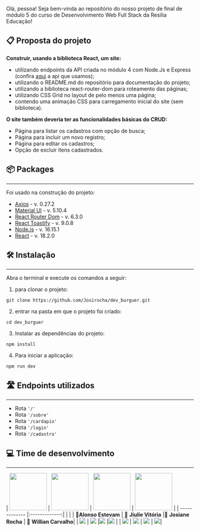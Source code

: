 Olá, pessoa! Seja bem-vinda ao repositório do nosso projeto de final de módulo 5 do curso de Desenvolvimento Web Full Stack da Resilia Educação!

## 📋 Proposta do projeto
**Construir, usando a biblioteca React, um site:**
* utilizando endpoints da API criada no módulo 4 com Node.Js e Express (confira [aqui](https://api-dev-burguer.herokuapp.com/produtos) a api que usamos);
* utilizando o README.md do repositório para documentação do projeto;
* utilizando a biblioteca react-router-dom para roteamento das páginas;
* utilizando CSS Grid no layout de pelo menos uma página;
* contendo uma animação CSS para carregamento inicial do site (sem biblioteca).

**O site também deveria ter as funcionalidades básicas do CRUD:**
* Página para listar os cadastros com opção de busca;
* Página para incluir um novo registro;
* Página para editar os cadastros;
* Opção de excluir itens cadastrados.

## 📦 Packages <a id="packages"></a>
---
 Foi usado na construção do projeto:
 
  - [Axios](https://axios-http.com/) - v. 0.27.2
  - [Material UI](https://mui.com/material-ui/getting-started/overview/) - v. 5.10.4
  - [React Router Dom](https://reactrouter.com/en/main) - v. 6.3.0
  - [React Toastify](https://www.npmjs.com/package/react-toastify) - v. 9.0.8
  - [Node.js](https://nodejs.org/pt-br/) - v. 16.15.1
  - [React](https://reactjs.org/) - v. 18.2.0

 ## 🛠️ Instalação <a id="instalacao"></a>
 ---
Abra o terminal e  execute os comandos a seguir:

1. para clonar o projeto:
```
git clone https://github.com/Josirocha/dev_burguer.git
```
2. entrar na pasta em que o projeto foi criado:
```
cd dev_burguer
```
3. Instalar as dependências do projeto:
```
npm install
```
4. Para iniciar a aplicação:
```
npm run dev
```
## 🛣️ Endpoints utilizados <a id="rotas"></a>
---
* Rota `'/'`
* Rota `'/sobre'`
* Rota `'/cardapio'`
* Rota `'/login'`
* Rota `'/cadastro'`

## 💻 Time de desenvolvimento <a id="time"></a>
---
| <img width="100" src="https://avatars.githubusercontent.com/u/86576674?s=96&v=4">  | <img width="100" src="https://avatars.githubusercontent.com/u/102330429?v=4"> | <img width="100" src="https://avatars.githubusercontent.com/u/102763035?v=4"> | <img width="100" src="https://avatars.githubusercontent.com/u/101817310?v=4"> |
| ------------- |:-------------:| | |
| 🌮**Alonso Estevam**      | 🍟 **Jiulie Vitória**     |🥪 **Josiane Rocha** | 🍔 **Willian Carvalho**|
| <a href="https://github.com/alonso-estevam" target="_blank" rel="noreferrer"><img src="https://img.shields.io/badge/github-%23121011.svg?style=for-the-badge&logo=github&logoColor=white"/></a>      | <a href="https://github.com/JiulieVitoria" target="_blank" rel="noreferrer"><img src="https://img.shields.io/badge/github-%23121011.svg?style=for-the-badge&logo=github&logoColor=white"/></a>      |<a href="https://github.com/Josirocha" target="_blank" rel="noreferrer"><img src="https://img.shields.io/badge/github-%23121011.svg?style=for-the-badge&logo=github&logoColor=white"/></a>  |<a href="https://github.com/willcrvlh" target="_blank" rel="noreferrer"><img src="https://img.shields.io/badge/github-%23121011.svg?style=for-the-badge&logo=github&logoColor=white"/></a> |
| <a href="https://www.linkedin.com/in/alonso-estevam" target="_blank" rel="noreferrer"><img src="https://img.shields.io/badge/linkedin-%230077B5.svg?style=for-the-badge&logo=linkedin&logoColor=white"/></a>      | <a href="https://www.linkedin.com/in/jiulie-vitoria/" target="_blank" rel="noreferrer"><img src="https://img.shields.io/badge/linkedin-%230077B5.svg?style=for-the-badge&logo=linkedin&logoColor=white"/></a>    | <a href="https://www.linkedin.com/in/josiane-r-s-lima-santos-10202971/" target="_blank" rel="noreferrer"><img src="https://img.shields.io/badge/linkedin-%230077B5.svg?style=for-the-badge&logo=linkedin&logoColor=white"/></a> | <a href="https://www.linkedin.com/in/willcrvlh" target="_blank" rel="noreferrer"><img src="https://img.shields.io/badge/linkedin-%230077B5.svg?style=for-the-badge&logo=linkedin&logoColor=white"/></a>|

